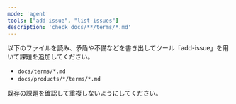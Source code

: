 ```yaml
---
mode: 'agent'
tools: ["add-issue", "list-issues"]
description: 'check docs/**/terms/*.md'
---
```


以下のファイルを読み、矛盾や不備などを書き出してツール「add-issue」を用いて課題を追加してください。

- `docs/terms/*.md`
- `docs/products/*/terms/*.md`

既存の課題を確認して重複しないようにしてください。
